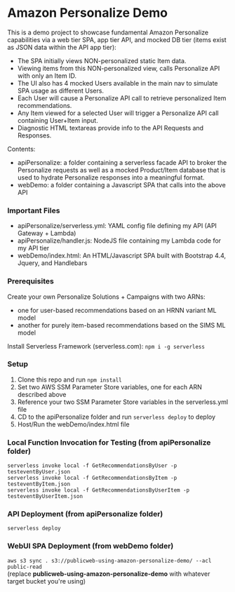 # Amazon Personalize Demo

This is a demo project to showcase fundamental Amazon Personalize capabilities via a web tier SPA, app tier API, and mocked DB tier (items exist as JSON data within the API app tier):
* The SPA initially views NON-personalized static Item data.
* Viewing items from this NON-personalized view, calls Personalize API with only an Item ID.
* The UI also has 4 mocked Users available in the main nav to simulate SPA usage as different Users.
* Each User will cause a Personalize API call to retrieve personalized Item recommendations.
* Any Item viewed for a selected User will trigger a Personalize API call containing User+Item input.
* Diagnostic HTML textareas provide info to the API Requests and Responses.

Contents:
* apiPersonalize: a folder containing a serverless facade API to broker the Personalize requests as well as a mocked Product/Item database that is used to hydrate Personalize responses into a meaningful format.
* webDemo: a folder containing a Javascript SPA that calls into the above API

### Important Files
* apiPersonalize/serverless.yml: YAML config file defining my API (API Gateway + Lambda)
* apiPersonalize/handler.js: NodeJS file containing my Lambda code for my API tier
* webDemo/index.html: An HTML/Javascript SPA built with Bootstrap 4.4, Jquery, and Handlebars

### Prerequisites

Create your own Personalize Solutions + Campaigns with two ARNs:
* one for user-based recommendations based on an HRNN variant ML model
* another for purely item-based recommendations based on the SIMS ML model

Install Serverless Framework (serverless.com): `npm i -g serverless`

### Setup

1) Clone this repo and run `npm install`
2) Set two AWS SSM Parameter Store variables, one for each ARN described above
3) Reference your two SSM Parameter Store variables in the serverless.yml file
4) CD to the apiPersonalize folder and run `serverless deploy` to deploy
5) Host/Run the webDemo/index.html file

### Local Function Invocation for Testing (from apiPersonalize folder)

`serverless invoke local -f GetRecommendationsByUser -p testeventByUser.json`\
`serverless invoke local -f GetRecommendationsByItem -p testeventByItem.json`\
`serverless invoke local -f GetRecommendationsByUserItem -p testeventByUserItem.json`

### API Deployment (from apiPersonalize folder)

`serverless deploy`

### WebUI SPA Deployment (from webDemo folder)

`aws s3 sync . s3://publicweb-using-amazon-personalize-demo/ --acl public-read`\
(replace **publicweb-using-amazon-personalize-demo** with whatever target bucket you're using)